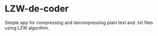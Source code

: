 # LZW-de-coder
Simple app for compressing and decompressing plain text and .txt files uzing LZW algorithm.
